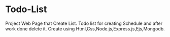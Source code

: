 # Todo-List
Project Web Page that Create List. Todo list for creating Schedule and after work done delete it. Create using Html,Css,Node.js,Express.js,Ejs,Mongodb.
